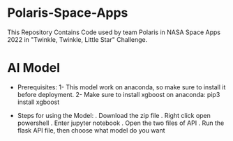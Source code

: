 # Polaris-Space-Apps
This Repository Contains Code used by team Polaris in NASA Space Apps 2022 in "Twinkle, Twinkle, Little Star" Challenge.

# AI Model
- Prerequisites:
1- This model work on anaconda, so make sure to install it before deployment.
2- Make sure to install xgboost on anaconda:
pip3 install xgboost

- Steps for using the Model:
. Download the zip file
. Right click open powershell
. Enter jupyter notebook
. Open the two files of API
. Run the flask API file, then choose what model do you want
